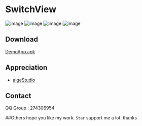 # SwitchView

![image](https://github.com/iielse/SwitchButton/tree/master/previews/12345.jpg)
![image](https://github.com/iielse/SwitchButton/tree/master/previews/23456.jpg)
![image](https://github.com/iielse/SwitchButton/tree/master/previews/34567.jpg)
![image](https://github.com/iielse/SwitchButton/tree/master/previews/45678.jpg)

## Download

[DemoApp.apk](https://github.com/iielse/SwitchButton/blob/master/previews/app-debug.apk)

## Appreciation
* [aigeStudio](http://blog.csdn.net/aigestudio)

## Contact
QQ Group : 274306954

##Others
hope you like my work. `Star` support me a lot. thanks
